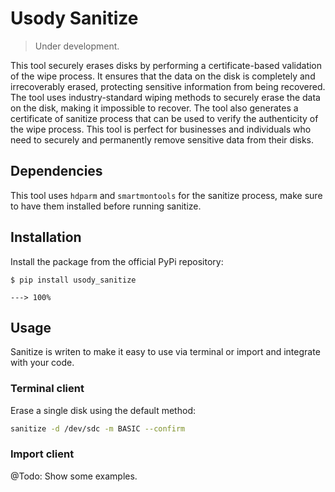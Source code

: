 # Usody Sanitize

> Under development.

This tool securely erases disks by performing a certificate-based validation of
the wipe process. It ensures that the data on the disk is completely and 
irrecoverably erased, protecting sensitive information from being recovered. 
The tool uses industry-standard wiping methods to securely erase the data on 
the disk, making it impossible to recover. The tool also generates a 
certificate of sanitize process that can be used to verify the authenticity of the wipe
process. This tool is perfect for businesses and individuals who need to
securely and permanently remove sensitive data from their disks.

## Dependencies

This tool uses `hdparm` and `smartmontools` for the sanitize process, make sure to have them installed before running
sanitize.

## Installation

Install the package from the official PyPi repository:

<div class="termy">

```console
$ pip install usody_sanitize

---> 100%
```

</div>

## Usage

Sanitize is writen to make it easy to use via terminal or import and integrate with your code.

### Terminal client

Erase a single disk using the default method: 

```bash
sanitize -d /dev/sdc -m BASIC --confirm
```

### Import client

@Todo: Show some examples.